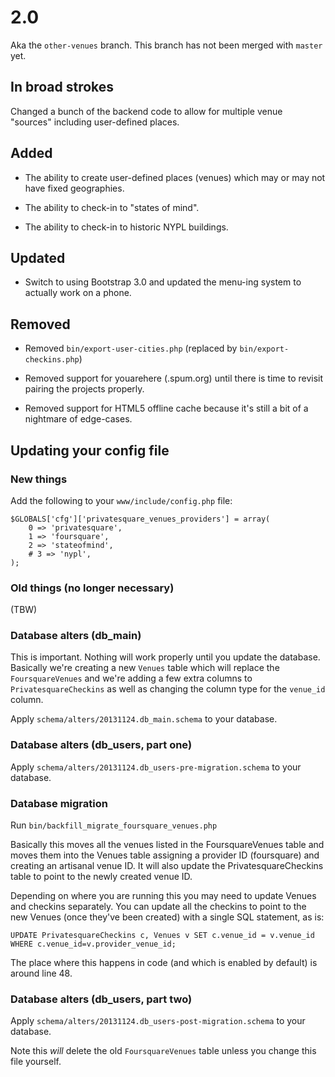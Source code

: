 # 2.0

Aka the `other-venues` branch. This branch has not been merged with `master` yet.

## In broad strokes

Changed a bunch of the backend code to allow for multiple venue "sources"
including user-defined places.

## Added

* The ability to create user-defined places (venues) which may or may not have
  fixed geographies.

* The ability to check-in to "states of mind".

* The ability to check-in to historic NYPL buildings.

## Updated

* Switch to using Bootstrap 3.0 and updated the menu-ing system to actually work
  on a phone.

## Removed

* Removed `bin/export-user-cities.php` (replaced by `bin/export-checkins.php`)

* Removed support for youarehere (.spum.org) until there is time to revisit
  pairing the projects properly.

* Removed support for HTML5 offline cache because it's still a bit of a
  nightmare of edge-cases.

## Updating your config file

### New things

Add the following to your `www/include/config.php` file:

	$GLOBALS['cfg']['privatesquare_venues_providers'] = array(
		0 => 'privatesquare',
		1 => 'foursquare',
		2 => 'stateofmind',
		# 3 => 'nypl',
	);

### Old things (no longer necessary)

(TBW)

### Database alters (db_main)

This is important. Nothing will work properly until you update the
database. Basically we're creating a new `Venues` table which will replace the
`FoursquareVenues` and we're adding a few extra columns to
`PrivatesquareCheckins` as well as changing the column type for the `venue_id`
column.

Apply `schema/alters/20131124.db_main.schema` to your database.

### Database alters (db_users, part one)

Apply `schema/alters/20131124.db_users-pre-migration.schema` to your database.

### Database migration

Run `bin/backfill_migrate_foursquare_venues.php`

Basically this moves all the venues listed in the FoursquareVenues table and
moves them into the Venues table assigning a provider ID (foursquare) and 
creating an artisanal venue ID. It will also update the PrivatesquareCheckins
table to point to the newly created venue ID.

Depending on where you are running this you may need to update Venues and checkins
separately. You can update all the checkins to point to the new Venues (once they've
been created) with a single SQL statement, as is:

	UPDATE PrivatesquareCheckins c, Venues v SET c.venue_id = v.venue_id WHERE c.venue_id=v.provider_venue_id;

The place where this happens in code (and which is enabled by default) is around
line 48.

### Database alters (db_users, part two)

Apply `schema/alters/20131124.db_users-post-migration.schema` to your database.

Note this *will* delete the old `FoursquareVenues` table unless you change this
file yourself.
